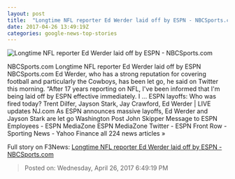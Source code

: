 ```yaml
---
layout: post
title:  "Longtime NFL reporter Ed Werder laid off by ESPN - NBCSports.com"
date: 2017-04-26 13:49:19Z
categories: google-news-top-stories
---
```


![Longtime NFL reporter Ed Werder laid off by ESPN - NBCSports.com](https://nbcprofootballtalk.files.wordpress.com/2017/01/457558702-e1483885352696.jpg)

NBCSports.com Longtime NFL reporter Ed Werder laid off by ESPN NBCSports.com Ed Werder, who has a strong reputation for covering football and particularly the Cowboys, has been let go, he said on Twitter this morning. “After 17 years reporting on NFL, I've been informed that I'm being laid off by ESPN effective immediately. I ... ESPN layoffs: Who was fired today? Trent Dilfer, Jayson Stark, Jay Crawford, Ed Werder | LIVE updates NJ.com As ESPN announces massive layoffs, Ed Werder and Jayson Stark are let go Washington Post John Skipper Message to ESPN Employees - ESPN MediaZone ESPN MediaZone Twitter - ESPN Front Row - Sporting News - Yahoo Finance all 224 news articles »


Full story on F3News: [Longtime NFL reporter Ed Werder laid off by ESPN - NBCSports.com](http://www.f3nws.com/n/uRPE2)

> Posted on: Wednesday, April 26, 2017 6:49:19 PM
